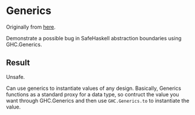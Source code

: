# Generics

Originally from [here](https://github.com/JohnLato/safe-bugtest).

Demonstrate a possible bug in SafeHaskell abstraction boundaries using
GHC.Generics.

## Result

Unsafe.

Can use generics to instantiate values of any design. Basically,
Generics functions as a standard proxy for a data type, so contruct
the value you want through GHC.Generics and then use `GHC.Generics.to`
to instantiate the value.

